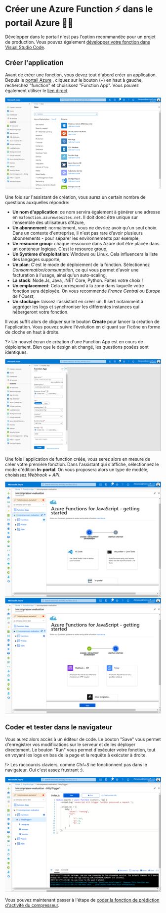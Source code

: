 # Créer une Azure Function ⚡ dans le portail Azure 👩‍💻

Développer dans le portail n'est pas l'option recommandée pour un projet de production. 
Vous pouvez également [développer votre fonction dans Visual Studio Code](02-azure-function-detect-activity/create-function-portal.md).

## Créer l'application

Avant de créer une fonction, vous devez tout d'abord créer un application. Depuis le 
[portail Azure](https://portal.azure.com?wt.mc_id=devroadshowiot-github-chmaneu)
, cliquez sur le bouton (+) en haut à gauche, recherchez "function" et choisissez "Function App". Vous pouvez également
utiliser le 
[lien direct](https://portal.azure.com/?feature.customportal=false&wt.mc_id=devroadshowiot-github-chmaneu#create/Microsoft.FunctionApp)

![](img/function-create-09.png)

Une fois sur l'assistant de création, vous aurez un certain nombre de questions auxquelles répondre: 

- **Un nom d'application**: ce nom servira également à générer une adresse en `mafonction.azurewebsites.net`. Il doit donc
être unique sur l'ensemble des utilisateurs d'Azure,
- **Un abonnement**: normalement, vous ne devriez avoir qu'un seul choix. Dans un contexte d'entreprise, il n'est pas rare
d'avoir plusieurs abonnements - pour séparer les environnements par exemple,
- **Un resource group**: chaque ressource dans Azure doit être placée dans un conteneur logique. C'est le resource group,
- **Un Système d'exploitation**: Windows ou Linux. Cela influencera la liste des langages supporté,
- **Un plan**: C'est le mode de déploiement de la fonction. Sélectionnez _Consommation/comsumption_, ce qui vous permet
d'avoir une facturation à l'usage, ainsi qu'un auto-scaling,
- **La stack**: Node.Js, Java, .NET Core, Python. Faites votre choix ! 
- **Un emplacement**: Cela correspond à la zone dans laquelle votre fonction sera déployée. On vous recommende _France 
Central_ ou _Europe de l'Ouest_,
- **Un stockage**: laissez l'assistant en créer un. Il sert notamment à aggréger les logs et synchroniser les différentes
instances qui hébergeront votre fonction.

Il vous suffit alors de cliquer sur le bouton **Create** pour lancer la création de l'application. Vous pouvez suivre
l'évolution en cliquant sur l'icône en forme de cloche en haut à droite.

?> Un nouvel écran de création d'une Function App est en cours de déploiement. Bien que le design ait changé, 
les questions
posées sont identiques.

![](img/function-create-10.png)

Une fois l'application de function créée, vous serez alors en mesure de créer votre première fonction. Dans l'assistant
qui s'affiche, sélectionnez le mode d'édition **In-portal**. On vous proposera alors un type de modèle, choisissez
_Webhook + API_.

![](img/function-create-01.png ':size=350')
![](img/function-create-02.png ':size=350')

## Coder et tester dans le navigateur

Vous aurez alors accès à un éditeur de code. Le bouton "Save" vous permet d'enregistrer vos modifications sur le serveur
et de les déployer directement. Le bouton "Run" vous permet d'exécuter votre fonction, tout en voyant les logs en bas 
de la page et la requête à exécuter à droite.

!> Les raccourcis claviers, comme _Ctrl+S_ ne fonctionnent pas dans le navigateur. Oui c'est assez frustrant :).

![](img/function-create-03.png)

Vous pouvez maintenant passer à l'étape de [coder la fonction de prédiction d'activité du compresseur](02-azure-function-detect-activity/write-function-code.md).